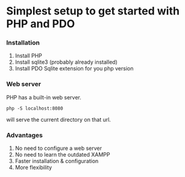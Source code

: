 # Simplest setup to get started with PHP and PDO

### Installation

1. Install PHP
2. Install sqlite3 (probably already installed)
3. Install PDO Sqlite extension for you php version

### Web server

PHP has a built-in web server. 
```
php -S localhost:8080
```
will serve the current directory on that url.

### Advantages

1. No need to configure a web server
2. No need to learn the outdated XAMPP
3. Faster installation & configuration
4. More flexibility

